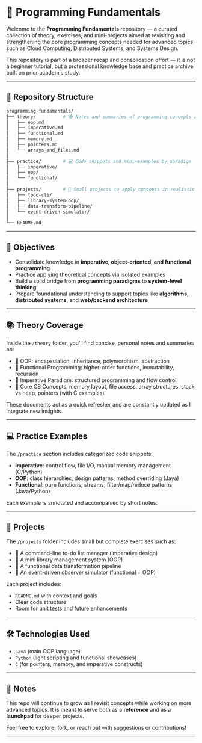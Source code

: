
# 🧠 Programming Fundamentals

Welcome to the **Programming Fundamentals** repository — a curated collection of theory, exercises, and mini-projects aimed at revisiting and strengthening the core programming concepts needed for advanced topics such as Cloud Computing, Distributed Systems, and Systems Design.

This repository is part of a broader recap and consolidation effort — it is not a beginner tutorial, but a professional knowledge base and practice archive built on prior academic study.

---

## 📁 Repository Structure

```bash
programming-fundamentals/
├── theory/          # 📚 Notes and summaries of programming concepts and CS theory
│   ├── oop.md
│   ├── imperative.md
│   ├── functional.md
│   ├── memory.md
│   ├── pointers.md
│   └── arrays_and_files.md
│
├── practice/        # 💻 Code snippets and mini-examples by paradigm
│   ├── imperative/
│   ├── oop/
│   └── functional/
│
├── projects/        # 🚧 Small projects to apply concepts in realistic use-cases
│   ├── todo-cli/
│   ├── library-system-oop/
│   ├── data-transform-pipeline/
│   └── event-driven-simulator/
│
└── README.md
```

---

## 🎯 Objectives

- Consolidate knowledge in **imperative, object-oriented, and functional programming**
- Practice applying theoretical concepts via isolated examples
- Build a solid bridge from **programming paradigms** to **system-level thinking**
- Prepare foundational understanding to support topics like **algorithms**, **distributed systems**, and **web/backend architecture**

---

## 📚 Theory Coverage

Inside the `/theory` folder, you'll find concise, personal notes and summaries on:
- 🔹 OOP: encapsulation, inheritance, polymorphism, abstraction
- 🔹 Functional Programming: higher-order functions, immutability, recursion
- 🔹 Imperative Paradigm: structured programming and flow control
- 🔹 Core CS Concepts: memory layout, file access, array structures, stack vs heap, pointers (with C examples)

These documents act as a quick refresher and are constantly updated as I integrate new insights.

---

## 💻 Practice Examples

The `/practice` section includes categorized code snippets:
- **Imperative**: control flow, file I/O, manual memory management (C/Python)
- **OOP**: class hierarchies, design patterns, method overriding (Java)
- **Functional**: pure functions, streams, filter/map/reduce patterns (Java/Python)

Each example is annotated and accompanied by short notes.

---

## 🚀 Projects

The `/projects` folder includes small but complete exercises such as:
- 📌 A command-line to-do list manager (imperative design)
- 📌 A mini library management system (OOP)
- 📌 A functional data transformation pipeline
- 📌 An event-driven observer simulator (functional + OOP)

Each project includes:
- `README.md` with context and goals
- Clear code structure
- Room for unit tests and future enhancements

---

## 🛠️ Technologies Used

- `Java` (main OOP language)
- `Python` (light scripting and functional showcases)
- `C` (for pointers, memory, and imperative constructs)

---

## 📎 Notes

This repo will continue to grow as I revisit concepts while working on more advanced topics. It is meant to serve both as a **reference** and as a **launchpad** for deeper projects.

Feel free to explore, fork, or reach out with suggestions or contributions!

---
